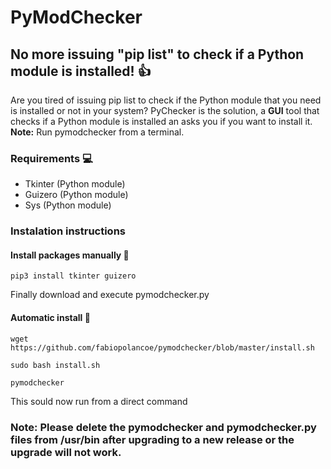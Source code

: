 # PyModChecker
## No more issuing "pip list" to check if a Python module is installed! :+1:
Are you tired of issuing pip list to check if the Python module that you need is installed or not in your system?
PyChecker is the solution, a **GUI** tool that checks if a Python module is installed an asks you if you want to install it. **Note:** Run pymodchecker from a terminal.
### Requirements :computer:
- Tkinter (Python module)
- Guizero (Python module)
- Sys (Python module)
### Instalation instructions
#### Install packages manually :wrench:
```
pip3 install tkinter guizero
```
Finally download and execute pymodchecker.py
#### Automatic install :robot:
```
wget https://github.com/fabiopolancoe/pymodchecker/blob/master/install.sh
```
```
sudo bash install.sh
```
```
pymodchecker
```
This sould now run from a direct command

### **Note:** Please delete the pymodchecker and pymodchecker.py files from /usr/bin after upgrading to a new release or the upgrade will not work.
